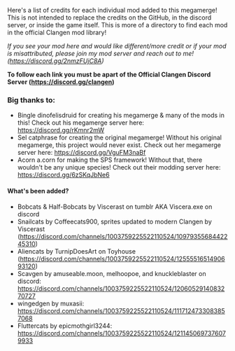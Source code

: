 Here's a list of credits for each individual mod added to this megamerge! This is not intended to replace the credits on the GitHub, in the discord server, or inside the game itself. This is more of a directory to find each mod in the official Clangen mod library!



*If you see your mod here and would like different/more credit or if your mod is misattributed, please join my mod server and reach out to me! (https://discord.gg/2nmzFUjC8A)*



**To follow each link you must be apart of the Official Clangen Discord Server (https://discord.gg/clangen)**





### Big thanks to:

* Bingle dinofelisdruid for creating his megamerge \& many of the mods in this! Check out his megamerge server here: https://discord.gg/rKmnr2mW
* Sel catphrase for creating the original megamerge! Without his original megamerge, this project would never exist. Check out her megamerge server here: https://discord.gg/VguFM3naBf
* Acorn a.corn for making the SPS framework! Without that, there wouldn't be any unique species! Check out their modding server here: https://discord.gg/6zSKqJbNe6



#### What's been added?

* Bobcats \& Half-Bobcats by Viscerast on tumblr AKA Viscera.exe on discord
* Snailcats by Coffeecats900, sprites updated to modern Clangen by Viscerast (https://discord.com/channels/1003759225522110524/1097935568442245310)
* Aliencats by TurnipDoesArt on Toyhouse (https://discord.com/channels/1003759225522110524/1255551651490693120)
* Scavgen by amuseable.moon, melhoopoe, and knuckleblaster on discord: https://discord.com/channels/1003759225522110524/1206052914083270727
* wingedgen by muxasii: https://discord.com/channels/1003759225522110524/1117124733083857068
* Fluttercats by epicmothgirl3244: https://discord.com/channels/1003759225522110524/1211450697376079933
